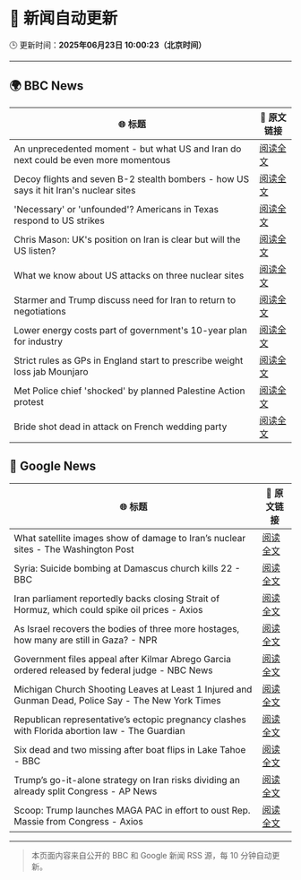 # 🧠 新闻自动更新

🕒 更新时间：**2025年06月23日 10:00:23（北京时间）**

---

## 🌍 BBC News

| 🌐 标题 | 🔗 原文链接 |
|--------|-------------|
| An unprecedented moment - but what US and Iran do next could be even more momentous | [阅读全文](https://www.bbc.com/news/articles/cy0w94yj68xo) |
| Decoy flights and seven B-2 stealth bombers - how US says it hit Iran's nuclear sites | [阅读全文](https://www.bbc.com/news/articles/cew0x7159edo) |
| 'Necessary' or 'unfounded'? Americans in Texas respond to US strikes | [阅读全文](https://www.bbc.com/news/videos/c07dg04ke45o) |
| Chris Mason: UK's position on Iran is clear but will the US listen? | [阅读全文](https://www.bbc.com/news/articles/cwyep25p5d0o) |
| What we know about US attacks on three nuclear sites | [阅读全文](https://www.bbc.com/news/articles/cvg9r4q99g4o) |
| Starmer and Trump discuss need for Iran to return to negotiations | [阅读全文](https://www.bbc.com/news/articles/cq53l41gl8jo) |
| Lower energy costs part of government's 10-year plan for industry | [阅读全文](https://www.bbc.com/news/articles/c1ljnrrmd7jo) |
| Strict rules as GPs in England start to prescribe weight loss jab Mounjaro | [阅读全文](https://www.bbc.com/news/articles/cglz4xyk7w9o) |
| Met Police chief 'shocked' by planned Palestine Action protest | [阅读全文](https://www.bbc.com/news/articles/c79q1jv8p24o) |
| Bride shot dead in attack on French wedding party | [阅读全文](https://www.bbc.com/news/articles/cn0q8pypxwxo) |

## 📰 Google News

| 🌐 标题 | 🔗 原文链接 |
|--------|-------------|
| What satellite images show of damage to Iran’s nuclear sites - The Washington Post | [阅读全文](https://news.google.com/rss/articles/CBMinwFBVV95cUxPcDRqVE5iWFc4REVKenVqSG1aa0NyZm1PTDhYQ2tRLWl2a3lGRzFCdDJ1Yk1lZnlON1duNkw5aHBKNm9RTnFIU0I4Q1V6VmVQc09vN3lJTm1Sd2RhbTByTnJoNXNWOE1SMjBRN1I5UWpnNFFISWR3RnpaU1Vhd3U2ejBJY2FsVXdQcjdXRHZJYmhDczVVWEpQWUpLNlBfVkE?oc=5) |
| Syria: Suicide bombing at Damascus church kills 22 - BBC | [阅读全文](https://news.google.com/rss/articles/CBMiWkFVX3lxTE9jZFR3RXhhdEd0cFJ2ZXJxazgxTWpPQW5wOEJ1RWZfdENVVHpsci1yVW43cGh5MTEySlNITlFtOVVlVDBZNTJUQjI0ZlVydlZCUk9oQW4ybnYwQdIBX0FVX3lxTE12WDBGSE5oNVpRLUpZT1Q2TkdTcEdTeHFRdGVMMjBFY01LdVBUUUZsb0xyeHJOajJzYTdrbkhSMUFJaTdZOHBRdG1lWTktRUhhbjdtNTlDeV9tdnBlR2hF?oc=5) |
| Iran parliament reportedly backs closing Strait of Hormuz, which could spike oil prices - Axios | [阅读全文](https://news.google.com/rss/articles/CBMib0FVX3lxTE11NldzRS1CR2dBVFFCdWo4bGxYWTJ6WGliUGQ0NURBNm15ZmczWnI5N3I0Y3FzQUhqcXV4WFE4N0RaNnVNN01yOXFhLUdDa1BWUENPY3c4RXJ3QmFVVXFRZS1mOWRVVzRsZ1JhckNSWQ?oc=5) |
| As Israel recovers the bodies of three more hostages, how many are still in Gaza? - NPR | [阅读全文](https://news.google.com/rss/articles/CBMiwgFBVV95cUxOZVYtVjZTNF9TSWdRSW5kN3d2LWxjSFlNaEJsQ21IWi1nLV9kb2ttU3lnaVlJVDF5NDNrMVNVQ0RZVWRaRkJpN2JGY0F3ZUFMSkJJQjJCRm40TTY2ZHpNa0kxcVpBQUotaEk3OGxIVmlGQ2xxSUtpNXZUVURZRUVoWm1jRnh5TC1NRE43R0lEZ0dWMFhnRVh6cVNMNmRGMzhobV9FclRNQkk3TWl4OWtDc0ljYVU4cmlCYUpyTnR2cG9sdw?oc=5) |
| Government files appeal after Kilmar Abrego Garcia ordered released by federal judge - NBC News | [阅读全文](https://news.google.com/rss/articles/CBMitgFBVV95cUxPTjVtVmtxVGwwcjBZZmNhNVlldmo0LTZrNFZ6RVlRTEo2VmFZTWdDRWk2RUJaWU45N0xfRWhRNzlsUmhBZVdpcTJYWk9XdXo0SU1WTVBYbnFMXzR1c2ktOUZVTTVxVl9oOS1XREd4c2lhdE9FTmZkYnF4em15VzRKVEc0SlJJTGZQYUtlNEI4WkNnc1hOYWt6eGxGR3NPa3BxUmJ2YkZmbnNKejV5QmVpWVFSbXRzd9IBVkFVX3lxTE5FbjNSelJPUkNEZW1vVDlGY3o2VVAwUG9Sa0d0Y2VjR1FvVGp1TmI4d0lFLWJHaGxRRnJKcmNEV3ZFb1VWRmN6dWhGX0Z1Mkc2eDlwanhn?oc=5) |
| Michigan Church Shooting Leaves at Least 1 Injured and Gunman Dead, Police Say - The New York Times | [阅读全文](https://news.google.com/rss/articles/CBMifkFVX3lxTE9rbHlrOHBaOG5wSFJaNXZrYTI5RHVKeWxMT3JBRnBMcnVseFdob2tCQVdpZDU0UDdlclpDcDRZdkYtUWNUaGQzNmlEYXdrSXliRWtFZFNfQXlnRU1wSThlbHFid2ZPUFNNZDAxR2UxOVAxSlhOcjZFVVc4Zm1Wdw?oc=5) |
| Republican representative’s ectopic pregnancy clashes with Florida abortion law - The Guardian | [阅读全文](https://news.google.com/rss/articles/CBMirgFBVV95cUxNa25Mcm04NHBRUkpZeDdCSzg3SUtOMlFiVW52c3pnWEZjVjBoeTVDdGFmRFRXeHNFUWZodm5MY05ZX2c4OGt4Wk53RE0tam55SGRRREMwS3hEQ3FPcmNCNW1lbTY2bDlhejg4LWZSTU5fVEdNclEtdWZQQXNVdm5ITWJpLXJfbzJZRGlFTTNwQVRyQ3NyQzY1TTJaNTVONnhYaUVEcDk5V0VKeFZvWXc?oc=5) |
| Six dead and two missing after boat flips in Lake Tahoe - BBC | [阅读全文](https://news.google.com/rss/articles/CBMiWkFVX3lxTE5BNVBzSEowajJXZGpDT0hWR3VjTE96cFBXeGZYVVY0YXFtWWczYm4tbVhsQlUzdkhLY1l0STk1enpOR3hLWHphbDlWZG5FRmtlVm1ScEJfaDU1d9IBX0FVX3lxTE5JZElPUWJRLWZCel9zcHVjWjg4UGVQY1BJRXE5STRYRDNRSmltMEVxVTFXM1VBUVFrV3dMeWkzQkR1ak10dTZtT2x5LTNEOEtkTWhDaTJ1ZVFlVFQ3c09n?oc=5) |
| Trump’s go-it-alone strategy on Iran risks dividing an already split Congress - AP News | [阅读全文](https://news.google.com/rss/articles/CBMinAFBVV95cUxQdzNobWNpb1M2ZmQzdDVqWElYcW1MS2FFYldMU0dIenlrdkxla3p3NHQ3WHlZVmdSWXdyVGxPcTQ4Vm96eWZkNXd3ZjRVNTAwZzZlbVlKb3Y2cHZlVEdMMjZTb2hNZFpFdWx3RGtibmZKY2hrZHc2YXVyMjU0UUFscXdITWtkZTdYZ3Y4cmtZamEwck1wajlJdk9DenE?oc=5) |
| Scoop: Trump launches MAGA PAC in effort to oust Rep. Massie from Congress - Axios | [阅读全文](https://news.google.com/rss/articles/CBMia0FVX3lxTE8xSG50ZXVKZHhyNnVnRExMUDJsblVXbW1CSTdnb3FqQV9tZHpQM3A4MTVGc2Q2Rl9pbmJEd3NXOVlfVkpmRDdDalBCWElmbjBOTnVFN0RHQkhWWmN3MG5hZlhtSHZ3c0VpUFo4?oc=5) |

---
> 本页面内容来自公开的 BBC 和 Google 新闻 RSS 源，每 10 分钟自动更新。